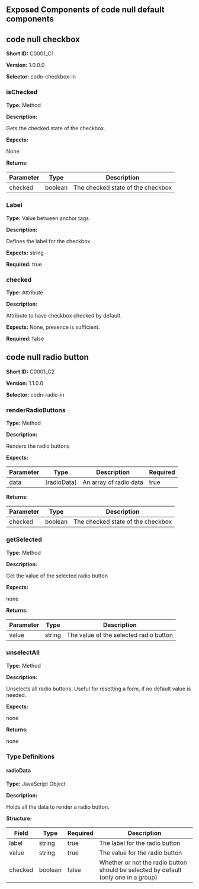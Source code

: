 ## Exposed Components of code null default components

## code null checkbox

**Short ID:** C0001_C1

**Version:** 1.0.0.0

**Selector:** codn-checkbox-in

### isChecked

**Type:** Method

**Description:**

Gets the checked state of the checkbox.

**Expects:**

None

**Returns:**

| Parameter | Type    | Description                       |
| --------- | ------- | --------------------------------- |
| checked   | boolean | The checked state of the checkbox |

### Label

**Type:** Value between anchor tags

**Description:**

Defines the label for the checkbox

**Expects:** string

**Required:** true

### checked

**Type:** Attribute

**Description:**

Attribute to have checkbox checked by default.

**Expects:** None, presence is sufficient.

**Required:** false

## code null radio button

**Short ID:** C0001_C2

**Version:** 1.1.0.0

**Selector:** codn-radio-in

### renderRadioButtons

**Type:** Method

**Description:**

Renders the radio buttons

**Expects:**

| Parameter | Type        | Description            | Required |
| --------- | ----------- | ---------------------- | -------- |
| data      | [radioData] | An array of radio data | true     |

**Returns:**

| Parameter | Type    | Description                       |
| --------- | ------- | --------------------------------- |
| checked   | boolean | The checked state of the checkbox |

### getSelected

**Type:** Method

**Description:**

Get the value of the selected radio button

**Expects:**

none

**Returns:**

| Parameter | Type   | Description                            |
| --------- | ------ | -------------------------------------- |
| value     | string | The value of the selected radio button |

### unselectAll

**Type:** Method

**Description:**

Unselects all radio buttons. Useful for resetting a form, if no default value is needed.

**Expects:**

none

**Returns:**

none

### Type Definitions

#### radioData

**Type:** JavaScript Object

**Description:**

Holds all the data to render a radio button.

**Structure:**

| Field   | Type    | Required | Description                                                                         |
| ------- | ------- | -------- | ----------------------------------------------------------------------------------- |
| label   | string  | true     | The label for the radio button                                                      |
| value   | string  | true     | The value for the radio button                                                      |
| checked | boolean | false    | Whether or not the radio button should be selected by default (only one in a group) |
